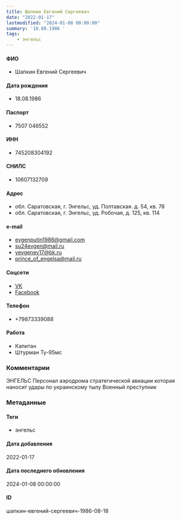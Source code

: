 ```yaml
---
title: Шапкин Евгений Сергеевич
date: "2022-01-17"
lastmodified: "2024-01-08 00:00:00"
summary: '18.08.1986 '
tags: 
    - энгельс
---
```

<!--# pp1-->
<!--## Фигурант-->
<!--### Личные данные-->
#### ФИО
- Шапкин Евгений Сергеевич
#### Дата рождения
- 18.08.1986
#### Паспорт
- 7507 046552
#### ИНН
- 745208304192
#### СНИЛС
- 10607132709
#### Адрес
- обл. Саратовская, г. Энгельс, уд. Полтавская. д. 54, кв. 78
- обл. Саратовская, г. Энгельс, уд. Робочая, д. 125, кв. 114
#### e-mail
- evgenputin1986@gmail.com
- su24evgen@mail.ru
- yevgenev17@bk.ru
- prince_of_engelsa@mail.ru
#### Соцсети
- [VK](https://vk.com/id70455924)
- [Facebook](https://www.facebook.com/people/Evgen-Smugler/pfbid02GiXyiv4HbwQ3o4m2AYgmntm4x3dT7D8ktn8j2qHWKjPAQXDCuk8aupBeFA8ba8Kul/)
#### Телефон
- +79873339088
#### Работа
- Капитан
- Штурман Ту-95мс
### Комментарии
ЭНГЕЛЬС
Персонал аэродрома стратегической авиации которая наносит удары по украинскому тылу
Военный преступник
### Метаданные
#### Теги
- энгельс
#### Дата добавления
2022-01-17
#### Дата последнего обновления
2024-01-08 00:00:00
#### ID
шапкин-евгений-сергеевич-1986-08-18
<!--## END;-->
